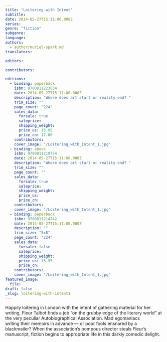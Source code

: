 ```yaml
---
title: "Loitering with Intent"
subtitle:
date: 2014-05-27T15:11:00.000Z
series:
genre: "fiction"
subgenre:
language:
authors:
  - author/muriel-spark.md
translators:

editors:

contributors:

editions:
  - binding: paperback
    isbn: 9780811223034
    date: 2014-05-27T15:11:00.000Z
    description: "Where does art start or reality end? "
    trim_size: ""
    page_count: "224"
    sales_data:
      forsale: true
      saleprice:
      shipping_weight:
      price_us: 15.95
      price_cn: 17.00
    contributors:
    cover_image: "/Loitering_with_Intent_1.jpg"
  - binding: ebook
    isbn: 9780811219754
    date: 2014-05-27T15:11:00.000Z
    description: "Where does art start or reality end? "
    trim_size: ""
    page_count: ""
    sales_data:
      forsale: true
      saleprice:
      shipping_weight:
      price_us:
      price_cn:
    contributors:
    cover_image: "/Loitering_with_Intent_1.jpg"
  - binding: paperback
    isbn: 9780811214742
    date: 2014-05-27T15:11:00.000Z
    description: ""
    trim_size: "5x8"
    page_count: "224"
    sales_data:
      forsale: false
      saleprice:
      shipping_weight:
      price_us: 13.95
      price_cn:
    contributors:
    cover_image: "/Loitering_with_Intent_1.jpg"
featured_image:
  file:
draft: false
_slug: loitering-with-intent1
---
```


Happily loitering in London with the intent of gathering material for her writing, Fleur Talbot finds a job “on the grubby edge of the literary world” at the very peculiar Autobiographical Association. Mad egomaniacs writing their memoirs in advance — or poor fools ensnared by a blackmailer? When the association’s pompous director steals Fleur’s manuscript, fiction begins to appropriate life in this darkly comedic delight.

